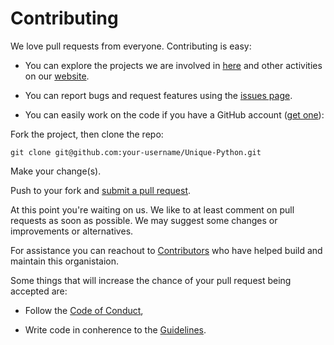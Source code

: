  # Contributing

We love pull requests from everyone. Contributing is easy:

* You can explore the projects we are involved in [here][organisation] and other activities on our [website][website].

[organisation]:
https://github.com/pydatagn
[website]:
https://pydatagn.github.io/

* You can report bugs and request features using the [issues page][issues].

[issues]: https://github.com/pydatagn/Community/issues

* You can easily work on the code if you have a GitHub account ([get one][github]):

[github]: https://github.com/join

Fork the project, then clone the repo:

    git clone git@github.com:your-username/Unique-Python.git

Make your change(s).

Push to your fork and [submit a pull request][pr].

[pr]: https://github.com/pydatagn/Community/compare

At this point you're waiting on us. We like to at least comment on pull requests
as soon as possible. We may suggest some changes or improvements or alternatives.

For assistance you can reachout to [Contributors][contributors] who have helped build and maintain this organistaion.

[contributors]:
https://github.com/pydatagn/Community/blob/master/CONTRIBUTORS.md

Some things that will increase the chance of your pull request being accepted are:

* Follow the [Code of Conduct][code_of_conduct],

[code_of_conduct]:
https://github.com/pydatagn/Community/blob/master/CODE_OF_CONDUCT.md

* Write code in conherence to the [Guidelines][guidelines].

[guidelines]: https://github.com/pydatagn/Community/blob/master/GUIDELINES.md